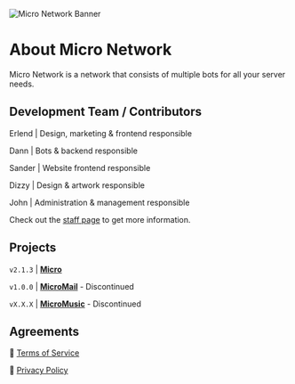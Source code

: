 ![Micro Network Banner](https://i.microbot.me/uploads/Micro_Blue_Twitter.png "Micro Network Banner")

# About Micro Network

Micro Network is a network that consists of multiple bots for all your server needs.

## Development Team / Contributors

Erlend | Design, marketing & frontend responsible

Dann | Bots & backend responsible

Sander | Website frontend responsible

Dizzy | Design & artwork responsible

John | Administration & management responsible

Check out the [staff page](https://microbot.me/staff) to get more information.

## Projects
`v2.1.3` | **[Micro](https://microbot.me)**

`v1.0.0` | **[MicroMail](https://mail.microbot.me)** - Discontinued

`vX.X.X` | **[MicroMusic](https://music.microbot.me)** - Discontinued

## Agreements
:link: [Terms of Service](https://microbot.me/terms)

:link: [Privacy Policy](https://microbot.me/privacy)
